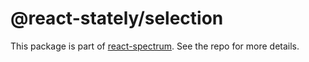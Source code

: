 # @react-stately/selection

This package is part of [react-spectrum](https://github.com/watheia/spectrum). See the repo for more details.
